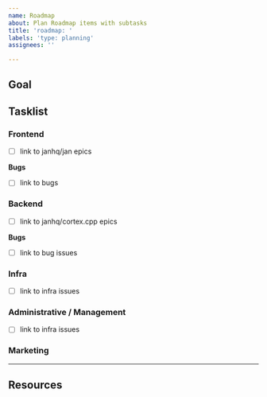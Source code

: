 ```yaml
---
name: Roadmap
about: Plan Roadmap items with subtasks
title: 'roadmap: '
labels: 'type: planning'
assignees: ''

---
```


## Goal

## Tasklist

### Frontend
- [ ] link to janhq/jan epics

**Bugs**
- [ ] link to bugs

### Backend 
- [ ] link to janhq/cortex.cpp epics

**Bugs**
- [ ] link to bug issues

### Infra
- [ ] link to infra issues

### Administrative / Management
- [ ] link to infra issues

### Marketing

-------
## Resources
